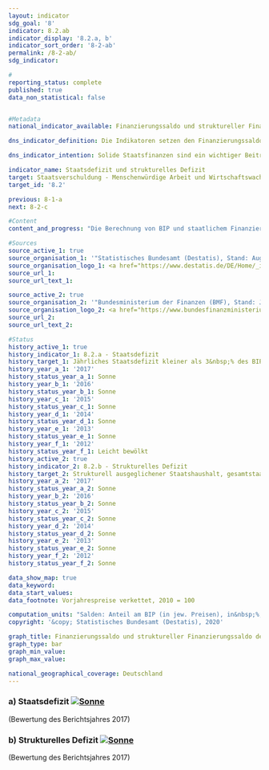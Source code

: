 ```yaml
---                   
layout: indicator                   
sdg_goal: '8'                   
indicator: 8.2.ab                   
indicator_display: '8.2.a, b'                   
indicator_sort_order: '8-2-ab'                   
permalink: /8-2-ab/                   
sdg_indicator:                    

#                   
reporting_status: complete                   
published: true                   
data_non_statistical: false                   


#Metadata                   
national_indicator_available: Finanzierungssaldo und struktureller Finanzierungssaldo des Staates                   

dns_indicator_definition: Die Indikatoren setzen den Finanzierungssaldo des Staates (Defizit bzw. Überschuss) und den strukturellen Finanzierungssaldo in Relation zum Bruttoinlandsprodukt (BIP) in jeweiligen Preisen. Der staatliche Finanzierungssaldo berechnet sich aus Staatseinnahmen abzüglich Staatsausgaben in der Abgrenzung der Volkswirtschaftlichen Gesamtrechnungen. Beim jährlichen strukturellen Saldo handelt es sich um denjenigen Teil des Finanzierungssaldos, der nicht auf konjunkturelle Schwankungen und temporäre Effekte zurückzuführen ist.<sub> Text aus dem Indikatorenbericht 2018</sub>                   

dns_indicator_intention: Solide Staatsfinanzen sind ein wichtiger Beitrag zu einer nachhaltigen Finanzpolitik. Eine Politik, die heutige Staatsausgaben übermäßig durch Neuverschuldung finanzieren würde und die Rückzahlung dieser Schulden allein zukünftigen Generationen überließe, wäre nicht tragfähig. Entsprechend den Konvergenzkriterien für die Europäische Union (sogenannte Maastricht-Kriterien) soll das jährliche Staatsdefizit weniger als 3&nbsp;% des BIP betragen. Das strukturelle Defizit soll maximal 0,5&nbsp;% des BIP betragen. Dies entspricht den Vorgaben des europäischen Stabilitäts- und Wachstumspaktes. Der Grundsatz des strukturell ausgeglichenen Haushalts ist seit 2009 auch im Grundgesetz verankert (Artikel 109, sogenannte Schuldenbremse).<sub> Text aus dem Indikatorenbericht 2018</sub>                   

indicator_name: Staatsdefizit und strukturelles Defizit                   
target: Staatsverschuldung - Menschenwürdige Arbeit und Wirtschaftswachstum                   
target_id: '8.2'                   

previous: 8-1-a                   
next: 8-2-c                   

#Content                    
content_and_progress: "Die Berechnung von BIP und staatlichem Finanzierungssaldo ist durch das Europäische System Volkswirtschaftlicher Gesamtrechnungen (ESVG) vorgegeben und wird vom Statistischen Bundesamt durchgeführt. Der strukturelle Finanzierungssaldo wird hingegen vom Bundesministerium der Finanzen ermittelt. Bei der Berechnung des Staatsdefizits werden die Finanzen der Gebietskörperschaften, also von Bund, Ländern und Gemeinden und die Finanzen der Sozialversicherung berücksichtigt. Zudem werden weitere Einheiten (sogenannte Extrahaushalte) – wie zum Beispiel der Sonderfonds zur Finanzmarktstabilisierung, die nach den Vorgaben des ESVG dem Sektor Staat zuzuordnen sind, einbezogen. Die Werte basieren im Wesentlichen für den Bundeshaushalt auf den Rechnungsergebnissen des Bundesministeriums der Finanzen bzw. für die Länder und Gemeinden auf den vierteljährlichen Kassenergebnissen der Finanzstatistik. <br><br>Im Jahr 2014 erzielte der Staat insgesamt einen Überschuss von 16,7 Milliarden Euro und damit erstmals seit der Finanzmarkt- und Wirtschaftskrise 2008/2009 ein positives Ergebnis. 2017 betrug der Finanzierungsüberschuss 34,0 Milliarden Euro. Dabei lag der Überschuss des Bundes bei 6,1 Milliarden Euro. Zugleich wiesen die Länder zusammen mit 8,3 Milliarden Euro zum wiederholten Mal einen Überschuss auf. Auch die Ergebnisse der Gemeinden (9,5 Milliarden Euro) und der Sozialversicherung (10,1 Milliarden Euro) waren positiv. Der gesamtstaatliche Haushalt wies 2017 einen strukturellen Überschuss von 1,5&nbsp;% (vorläufiger Wert) des BIP aus. Somit wurden die Konvergenzkriterien der EU sowohl für das Staatsdefizit als auch für das strukturelle Defizit seit dem Jahr 2012 eingehalten. <br><br>Über den gesamten Zeitraum von 1991 bis 2017 betrachtet sind die Einnahmen des Staates stärker gestiegen (116,0&nbsp;%) als das BIP (107,5&nbsp;%) in jeweiligen Preisen und die Ausgaben (96,6&nbsp;%). Der Anteil der Staatseinnahmen gemessen am BIP erhöhte sich daher von 43,2&nbsp;% auf 45,0&nbsp;%. Allerdings ist das höhere Wachstum der Einnahmen erst ab dem Jahr 2011 zu beobachten. <br><br>Auf der Ausgabenseite zeigt sich ein überdurchschnittlicher Anstieg der sozialen Sachleistungen. Diese stiegen seit 1991 um 176,7&nbsp;%, während die größte Position auf der Ausgabenseite, die monetären Sozialleistungen, mit einem Zuwachs von 114,9&nbsp;% einen nur leicht stärkeren Anstieg als das BIP (107,5&nbsp;%) verzeichnete. Die monetären Sozialleistungen fallen zu rund 70&nbsp;% bei der Sozialversicherung und dort überwiegend in Form von Renten und Arbeitslosengeld an. Die monetären Sozialleistungen sind ab 2003, gemessen als Anteil am BIP, von 18,4 auf 15,4&nbsp;% gefallen, was insbesondere auf die stark reduzierten Zahlungen der Arbeitslosenversicherung zurückzuführen ist: Diese sanken zwischen 2003 und 2017, als Folge der Hartz-Gesetzgebung und eines Aufschwungs am Arbeitsmarkt, um rund 24 Milliarden Euro.<sub> Text aus dem Indikatorenbericht 2018</sub>"                   

#Sources
source_active_1: true                           
source_organisation_1: '"Statistisches Bundesamt (Destatis), Stand: August 2018"'                           
source_organisation_logo_1: <a href="https://www.destatis.de/DE/Home/_inhalt.html"><img src="https://g205sdgs.github.io/sdg-indicators/public/logos/destatis.png" alt="Logo "Statistisches Bundesamt (Destatis), Stand: August 2018"" /></a>                           
source_url_1:                            
source_url_text_1:                            

source_active_2: true                           
source_organisation_2: '"Bundesministerium der Finanzen (BMF), Stand: Juli 2018"'                           
source_organisation_logo_2: <a href="https://www.bundesfinanzministerium.de/Web/DE/Home/home.html"><img src="https://g205sdgs.github.io/sdg-indicators/public/logos/bmf.png" alt="Logo "Bundesministerium der Finanzen (BMF), Stand: Juli 2018"" /></a>                           
source_url_2:                            
source_url_text_2:                            

#Status                   
history_active_1: true                   
history_indicator_1: 8.2.a - Staatsdefizit                   
history_target_1: Jährliches Staatsdefizit kleiner als 3&nbsp;% des BIP, Beibehaltung bis 2030
history_year_a_1: '2017'                           
history_status_year_a_1: Sonne
history_year_b_1: '2016'                           
history_status_year_b_1: Sonne
history_year_c_1: '2015'                           
history_status_year_c_1: Sonne
history_year_d_1: '2014'                           
history_status_year_d_1: Sonne
history_year_e_1: '2013'                           
history_status_year_e_1: Sonne
history_year_f_1: '2012'                           
history_status_year_f_1: Leicht bewölkt
history_active_2: true                   
history_indicator_2: 8.2.b - Strukturelles Defizit                   
history_target_2: Strukturell ausgeglichener Staatshaushalt, gesamtstaatliches strukturelles Defizit von max. 0,5&nbsp;% des BIP, Beibehaltung bis 2030
history_year_a_2: '2017'                           
history_status_year_a_2: Sonne
history_year_b_2: '2016'                           
history_status_year_b_2: Sonne
history_year_c_2: '2015'                           
history_status_year_c_2: Sonne
history_year_d_2: '2014'                           
history_status_year_d_2: Sonne
history_year_e_2: '2013'                           
history_status_year_e_2: Sonne
history_year_f_2: '2012'                           
history_status_year_f_2: Sonne

data_show_map: true                   
data_keyword:                    
data_start_values:                    
data_footnote: Vorjahrespreise verkettet, 2010 = 100                   

computation_units: "Salden: Anteil am BIP (in jew. Preisen), in&nbsp;%; BIP: Veränderung ggü. dem Vorjahr, in&nbsp;%"                   
copyright: '&copy; Statistisches Bundesamt (Destatis), 2020'                   

graph_title: Finanzierungssaldo und struktureller Finanzierungssaldo des Staates                   
graph_type: bar                   
graph_min_value:                    
graph_max_value:                    

national_geographical_coverage: Deutschland                   
---
```

<div>                               
  <div class="my-header">                               
    <h3>a) Staatsdefizit                               
      <a href= "https://sustainabledevelopment-deutschland.github.io/status/"><img src="https://g205sdgs.github.io/sdg-indicators/public/Wettersymbole/Sonne.png" title="Bei Fortsetzung der Entwicklung beträgt die Abweichung vom Zielwert weniger als 5&nbsp;% der Differenz zwischen Zielwert und aktuellem Wert" alt="Sonne" />                               
      </a>                               
    </h3>                               
  </div>
  <div class="my-header-note">
    <span>(Bewertung des Berichtsjahres 2017)</span>
  </div>                               
</div>                               
<div>                               
  <div class="my-header">                               
    <h3>b) Strukturelles Defizit                               
      <a href="https://sustainabledevelopment-deutschland.github.io/status/"><img src="https://g205sdgs.github.io/sdg-indicators/public/Wettersymbole/Sonne.png" title="Bei Fortsetzung der Entwicklung beträgt die Abweichung vom Zielwert weniger als 5&nbsp;% der Differenz zwischen Zielwert und aktuellem Wert" alt="Sonne" />                               
      </a>                               
    </h3>                               
  </div>
  <div class="my-header-note">
    <span>(Bewertung des Berichtsjahres 2017)</span>
  </div>                               
</div>